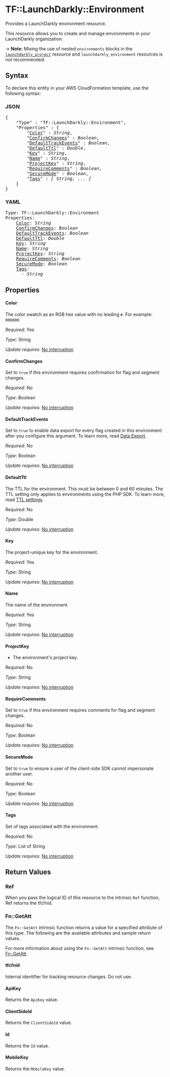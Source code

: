 # TF::LaunchDarkly::Environment

Provides a LaunchDarkly environment resource.

This resource allows you to create and manage environments in your LaunchDarkly organization.

-> **Note:** Mixing the use of nested `environments` blocks in the [`launchdarkly_project`](/docs/providers/launchdarkly/r/project.html) resource and `launchdarkly_environment` resources is not recommended.

## Syntax

To declare this entity in your AWS CloudFormation template, use the following syntax:

### JSON

<pre>
{
    "Type" : "TF::LaunchDarkly::Environment",
    "Properties" : {
        "<a href="#color" title="Color">Color</a>" : <i>String</i>,
        "<a href="#confirmchanges" title="ConfirmChanges">ConfirmChanges</a>" : <i>Boolean</i>,
        "<a href="#defaulttrackevents" title="DefaultTrackEvents">DefaultTrackEvents</a>" : <i>Boolean</i>,
        "<a href="#defaultttl" title="DefaultTtl">DefaultTtl</a>" : <i>Double</i>,
        "<a href="#key" title="Key">Key</a>" : <i>String</i>,
        "<a href="#name" title="Name">Name</a>" : <i>String</i>,
        "<a href="#projectkey" title="ProjectKey">ProjectKey</a>" : <i>String</i>,
        "<a href="#requirecomments" title="RequireComments">RequireComments</a>" : <i>Boolean</i>,
        "<a href="#securemode" title="SecureMode">SecureMode</a>" : <i>Boolean</i>,
        "<a href="#tags" title="Tags">Tags</a>" : <i>[ String, ... ]</i>
    }
}
</pre>

### YAML

<pre>
Type: TF::LaunchDarkly::Environment
Properties:
    <a href="#color" title="Color">Color</a>: <i>String</i>
    <a href="#confirmchanges" title="ConfirmChanges">ConfirmChanges</a>: <i>Boolean</i>
    <a href="#defaulttrackevents" title="DefaultTrackEvents">DefaultTrackEvents</a>: <i>Boolean</i>
    <a href="#defaultttl" title="DefaultTtl">DefaultTtl</a>: <i>Double</i>
    <a href="#key" title="Key">Key</a>: <i>String</i>
    <a href="#name" title="Name">Name</a>: <i>String</i>
    <a href="#projectkey" title="ProjectKey">ProjectKey</a>: <i>String</i>
    <a href="#requirecomments" title="RequireComments">RequireComments</a>: <i>Boolean</i>
    <a href="#securemode" title="SecureMode">SecureMode</a>: <i>Boolean</i>
    <a href="#tags" title="Tags">Tags</a>: <i>
      - String</i>
</pre>

## Properties

#### Color

The color swatch as an RGB hex value with no leading `#`. For example: `000000`.

_Required_: Yes

_Type_: String

_Update requires_: [No interruption](https://docs.aws.amazon.com/AWSCloudFormation/latest/UserGuide/using-cfn-updating-stacks-update-behaviors.html#update-no-interrupt)

#### ConfirmChanges

Set to `true` if this environment requires confirmation for flag and segment changes.

_Required_: No

_Type_: Boolean

_Update requires_: [No interruption](https://docs.aws.amazon.com/AWSCloudFormation/latest/UserGuide/using-cfn-updating-stacks-update-behaviors.html#update-no-interrupt)

#### DefaultTrackEvents

Set to `true` to enable data export for every flag created in this environment after you configure this argument. To learn more, read [Data Export](https://docs.launchdarkly.com/docs/data-export).

_Required_: No

_Type_: Boolean

_Update requires_: [No interruption](https://docs.aws.amazon.com/AWSCloudFormation/latest/UserGuide/using-cfn-updating-stacks-update-behaviors.html#update-no-interrupt)

#### DefaultTtl

The TTL for the environment. This must be between 0 and 60 minutes. The TTL setting only applies to environments using the PHP SDK. To learn more, read [TTL settings](https://docs.launchdarkly.com/docs/environments#section-ttl-settings).

_Required_: No

_Type_: Double

_Update requires_: [No interruption](https://docs.aws.amazon.com/AWSCloudFormation/latest/UserGuide/using-cfn-updating-stacks-update-behaviors.html#update-no-interrupt)

#### Key

The project-unique key for the environment.

_Required_: Yes

_Type_: String

_Update requires_: [No interruption](https://docs.aws.amazon.com/AWSCloudFormation/latest/UserGuide/using-cfn-updating-stacks-update-behaviors.html#update-no-interrupt)

#### Name

The name of the environment.

_Required_: Yes

_Type_: String

_Update requires_: [No interruption](https://docs.aws.amazon.com/AWSCloudFormation/latest/UserGuide/using-cfn-updating-stacks-update-behaviors.html#update-no-interrupt)

#### ProjectKey

- The environment's project key.

_Required_: No

_Type_: String

_Update requires_: [No interruption](https://docs.aws.amazon.com/AWSCloudFormation/latest/UserGuide/using-cfn-updating-stacks-update-behaviors.html#update-no-interrupt)

#### RequireComments

Set to `true` if this environment requires comments for flag and segment changes.

_Required_: No

_Type_: Boolean

_Update requires_: [No interruption](https://docs.aws.amazon.com/AWSCloudFormation/latest/UserGuide/using-cfn-updating-stacks-update-behaviors.html#update-no-interrupt)

#### SecureMode

Set to `true` to ensure a user of the client-side SDK cannot impersonate another user.

_Required_: No

_Type_: Boolean

_Update requires_: [No interruption](https://docs.aws.amazon.com/AWSCloudFormation/latest/UserGuide/using-cfn-updating-stacks-update-behaviors.html#update-no-interrupt)

#### Tags

Set of tags associated with the environment.

_Required_: No

_Type_: List of String

_Update requires_: [No interruption](https://docs.aws.amazon.com/AWSCloudFormation/latest/UserGuide/using-cfn-updating-stacks-update-behaviors.html#update-no-interrupt)

## Return Values

### Ref

When you pass the logical ID of this resource to the intrinsic `Ref` function, Ref returns the tfcfnid.

### Fn::GetAtt

The `Fn::GetAtt` intrinsic function returns a value for a specified attribute of this type. The following are the available attributes and sample return values.

For more information about using the `Fn::GetAtt` intrinsic function, see [Fn::GetAtt](https://docs.aws.amazon.com/AWSCloudFormation/latest/UserGuide/intrinsic-function-reference-getatt.html).

#### tfcfnid

Internal identifier for tracking resource changes. Do not use.

#### ApiKey

Returns the <code>ApiKey</code> value.

#### ClientSideId

Returns the <code>ClientSideId</code> value.

#### Id

Returns the <code>Id</code> value.

#### MobileKey

Returns the <code>MobileKey</code> value.

